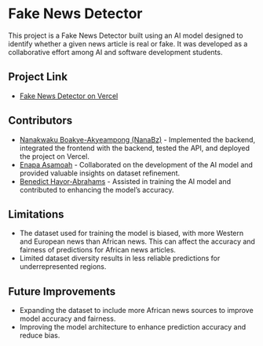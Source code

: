 # Fake News Detector

This project is a Fake News Detector built using an AI model designed to identify whether a given news article is real or fake. It was developed as a collaborative effort among AI and software development students.

## Project Link
- [Fake News Detector on Vercel](https://fake-news-detector-ashen.vercel.app/)

## Contributors
- [Nanakwaku Boakye-Akyeampong (NanaBz)](https://github.com/NanaBz) - Implemented the backend, integrated the frontend with the backend, tested the API, and deployed the project on Vercel.
- [Enapa Asamoah](https://github.com/Enapa-Asamoah) - Collaborated on the development of the AI model and provided valuable insights on dataset refinement.
- [Benedict Havor-Abrahams](https://github.com/Benedict-nds) - Assisted in training the AI model and contributed to enhancing the model’s accuracy.

## Limitations
- The dataset used for training the model is biased, with more Western and European news than African news. This can affect the accuracy and fairness of predictions for African news articles.
- Limited dataset diversity results in less reliable predictions for underrepresented regions.

## Future Improvements
- Expanding the dataset to include more African news sources to improve model accuracy and fairness.
- Improving the model architecture to enhance prediction accuracy and reduce bias.

